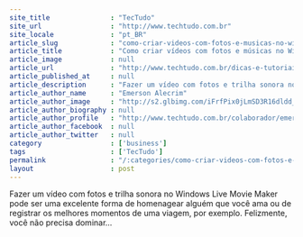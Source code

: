 ```yaml
---
site_title               : "TecTudo"
site_url                 : "http://www.techtudo.com.br"
site_locale              : "pt_BR"
article_slug             : "como-criar-videos-com-fotos-e-musicas-no-windows-live-movie-maker"
article_title            : "Como criar vídeos com fotos e músicas no Windows Live Movie Maker"
article_image            : null
article_url              : "http://www.techtudo.com.br/dicas-e-tutoriais/noticia/2011/08/como-criar-videos-com-fotos-e-fundo-musical-no-windows-live-movie-maker.html"
article_published_at     : null
article_description      : "Fazer um vídeo com fotos e trilha sonora no Windows Live Movie Maker pode ser uma excelente forma de homenagear alguém que você ama ou de registrar os melhores momentos de uma viagem, por exemplo. Felizmente, você não precisa dominar..."
article_author_name      : "Emerson Alecrim"
article_author_image     : "http://s2.glbimg.com/iFrfPix0jLmSD3R16dldd_qjoT4=/30x30/s2.glbimg.com/SNHnkdkhrqKO8_HgwxOGVjhOR8U=/140x140/s.glbimg.com/po/tt2/f/original/2013/11/12/emerson-alecrim.jpg"
article_author_biography : null
article_author_profile   : "http://www.techtudo.com.br/colaborador/emerson-alecrim.html"
article_author_facebook  : null
article_author_twitter   : null
category                 : ['business']
tags                     : ['TecTudo']
permalink                : "/:categories/como-criar-videos-com-fotos-e-musicas-no-windows-live-movie-maker/"
layout                   : post
---
```


Fazer um vídeo com fotos e trilha sonora no Windows Live Movie Maker pode ser uma excelente forma de homenagear alguém que você ama ou de registrar os melhores momentos de uma viagem, por exemplo. Felizmente, você não precisa dominar...
